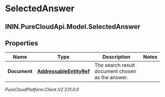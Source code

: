 # SelectedAnswer

## ININ.PureCloudApi.Model.SelectedAnswer

## Properties

|Name | Type | Description | Notes|
|------------ | ------------- | ------------- | -------------|
| **Document** | [**AddressableEntityRef**](AddressableEntityRef) | The search result document chosen as the answer. | |



_PureCloudPlatform.Client.V2 231.0.0_
